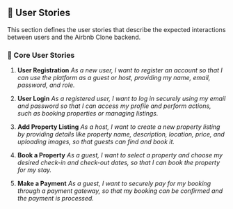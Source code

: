 ## 📘 User Stories

This section defines the user stories that describe the expected interactions between users and the Airbnb Clone backend.

### 🔑 Core User Stories

1. **User Registration**
   _As a new user, I want to register an account so that I can use the platform as a guest or host, providing my name, email, password, and role._

2. **User Login**
   _As a registered user, I want to log in securely using my email and password so that I can access my profile and perform actions, such as booking properties or managing listings._

3. **Add Property Listing**
   _As a host, I want to create a new property listing by providing details like property name, description, location, price, and uploading images, so that guests can find and book it._

4. **Book a Property**
   _As a guest, I want to select a property and choose my desired check-in and check-out dates, so that I can book the property for my stay._

5. **Make a Payment**
   _As a guest, I want to securely pay for my booking through a payment gateway, so that my booking can be confirmed and the payment is processed._

